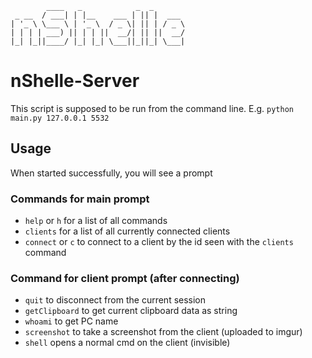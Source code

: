 ```
        ____   _            _  _
 _ __  / ___| | |__    ___ | || |  ___
| '_ \ \___ \ | '_ \  / _ \| || | / _ \
| | | | ___) || | | ||  __/| || ||  __/
|_| |_||____/ |_| |_| \___||_||_| \___|
```

# nShelle-Server
This script is supposed to be run from the command line. E.g. `python main.py 127.0.0.1 5532`<br>

## Usage
When started successfully, you will see a prompt

### Commands for main prompt
- `help` or `h` for a list of all commands
- `clients` for a list of all currently connected clients
- `connect` or `c` to connect to a client by the id seen with the `clients` command

### Command for client prompt (after connecting)
- `quit` to disconnect from the current session
- `getClipboard` to get current clipboard data as string
- `whoami` to get PC name
- `screenshot` to take a screenshot from the client (uploaded to imgur)
- `shell` opens a normal cmd on the client (invisible)
